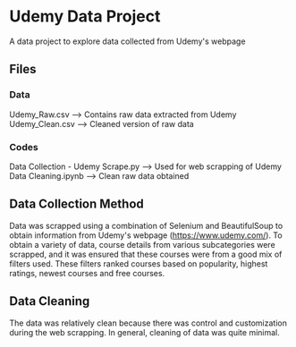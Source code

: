 # Udemy Data Project
 A data project to explore data collected from Udemy's webpage

## Files
### Data
Udemy_Raw.csv --> Contains raw data extracted from Udemy
Udemy_Clean.csv --> Cleaned version of raw data

### Codes
Data Collection - Udemy Scrape.py --> Used for web scrapping of Udemy
Data Cleaning.ipynb --> Clean raw data obtained


## Data Collection Method
Data was scrapped using a combination of Selenium and BeautifulSoup to obtain information from Udemy's webpage (https://www.udemy.com/). To obtain a variety of data, course details from various subcategories were scrapped, and it was ensured that these courses were from a good mix of filters used. These filters ranked courses based on popularity, highest ratings, newest courses and free courses. 

## Data Cleaning
The data was relatively clean because there was control and customization during the web scrapping. In general, cleaning of data was quite minimal. 

